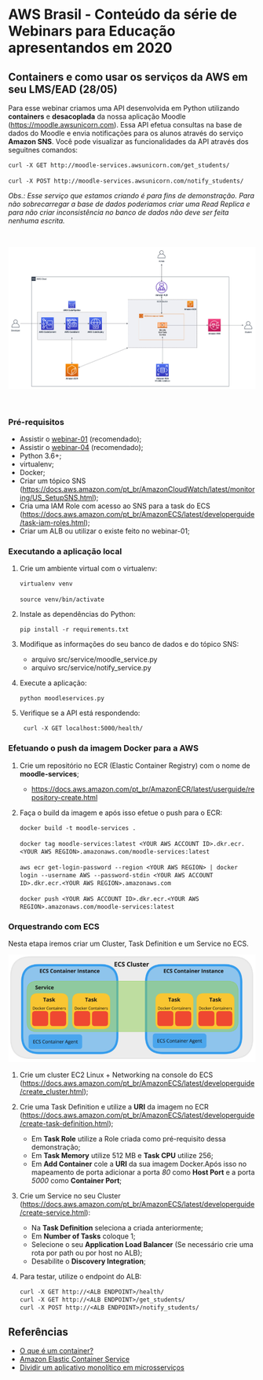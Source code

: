# AWS Brasil - Conteúdo da série de Webinars para Educação apresentandos em 2020

## Containers e como usar os serviços da AWS em seu LMS/EAD (28/05)

Para esse webinar criamos uma API desenvolvida em Python utilizando **containers** e **desacoplada** da nossa aplicação Moodle (https://moodle.awsunicorn.com). Essa API efetua consultas na base de dados do Moodle e envia notificações para os alunos através do serviço **Amazon SNS**. Você pode visualizar as funcionalidades da API através dos seguitnes comandos:

```
curl -X GET http://moodle-services.awsunicorn.com/get_students/

curl -X POST http://moodle-services.awsunicorn.com/notify_students/
```

_Obs.: Esse serviço que estamos criando é para fins de demonstração. Para não sobrecarregar a base de dados poderiamos criar uma Read Replica e para não criar inconsistência no banco de dados não deve ser feita nenhuma escrita._

</br>
<p align="center"><img src="images/container-demo.jpg"/></p>
</br>

### Pré-requisitos

- Assistir o [webinar-01](../webinar-01/) (recomendado);
- Assistir o [webinar-04](../webinar-04/) (recomendado);
- Python 3.6+;
- virtualenv;
- Docker;
- Criar um tópico SNS (https://docs.aws.amazon.com/pt_br/AmazonCloudWatch/latest/monitoring/US_SetupSNS.html);
- Cria uma IAM Role com acesso ao SNS para a task do ECS (https://docs.aws.amazon.com/pt_br/AmazonECS/latest/developerguide/task-iam-roles.html);
- Criar um ALB ou utilizar o existe feito no webinar-01;

### Executando a aplicação local

1. Crie um ambiente virtual com o virtualenv:

   ```
   virtualenv venv

   source venv/bin/activate
   ```

2. Instale as dependências do Python:
   ```
   pip install -r requirements.txt
   ```
3. Modifique as informações do seu banco de dados e do tópico SNS:

   - arquivo src/service/moodle_service.py
   - arquivo src/service/notify_service.py

4. Execute a aplicação:
   ```
   python moodleservices.py
   ```
5. Verifique se a API está respondendo:
   ```
    curl -X GET localhost:5000/health/
   ```

### Efetuando o push da imagem Docker para a AWS

1. Crie um repositório no ECR (Elastic Container Registry) com o nome de **moodle-services**;
   - https://docs.aws.amazon.com/pt_br/AmazonECR/latest/userguide/repository-create.html
2. Faça o build da imagem e após isso efetue o push para o ECR:

   ```
   docker build -t moodle-services .

   docker tag moodle-services:latest <YOUR AWS ACCOUNT ID>.dkr.ecr.<YOUR AWS REGION>.amazonaws.com/moodle-services:latest

   aws ecr get-login-password --region <YOUR AWS REGION> | docker login --username AWS --password-stdin <YOUR AWS ACCOUNT ID>.dkr.ecr.<YOUR AWS REGION>.amazonaws.com

   docker push <YOUR AWS ACCOUNT ID>.dkr.ecr.<YOUR AWS REGION>.amazonaws.com/moodle-services:latest
   ```

### Orquestrando com ECS

Nesta etapa iremos criar um Cluster, Task Definition e um Service no ECS.

![ECS](images/ecs.png)

1. Crie um cluster EC2 Linux + Networking na console do ECS (https://docs.aws.amazon.com/pt_br/AmazonECS/latest/developerguide/create_cluster.html);
2. Crie uma Task Definition e utilize a **URI** da imagem no ECR (https://docs.aws.amazon.com/pt_br/AmazonECS/latest/developerguide/create-task-definition.html);
   - Em **Task Role** utilize a Role criada como pré-requisito dessa demonstração;
   - Em **Task Memory** utilize 512 MB e **Task CPU** utilize 256;
   - Em **Add Container** cole a **URI** da sua imagem Docker.Após isso no mapeamento de porta adicionar a porta _80_ como **Host Port** e a porta _5000_ como **Container Port**;
3. Crie um Service no seu Cluster (https://docs.aws.amazon.com/pt_br/AmazonECS/latest/developerguide/create-service.html):
   - Na **Task Definition** seleciona a criada anteriormente;
   - Em **Number of Tasks** coloque 1;
   - Selecione o seu **Application Load Balancer** (Se necessário crie uma rota por path ou por host no ALB);
   - Desabilite o **Discovery Integration**;
4. Para testar, utilize o endpoint do ALB:

   ```
   curl -X GET http://<ALB ENDPOINT>/health/
   curl -X GET http://<ALB ENDPOINT>/get_students/
   curl -X POST http://<ALB ENDPOINT>/notify_students/
   ```

## Referências

- [O que é um container?](https://aws.amazon.com/pt/containers/)
- [Amazon Elastic Container Service](https://aws.amazon.com/pt/ecs/)
- [Dividir um aplicativo monolítico em microsserviços](https://aws.amazon.com/pt/getting-started/hands-on/break-monolith-app-microservices-ecs-docker-ec2/)

